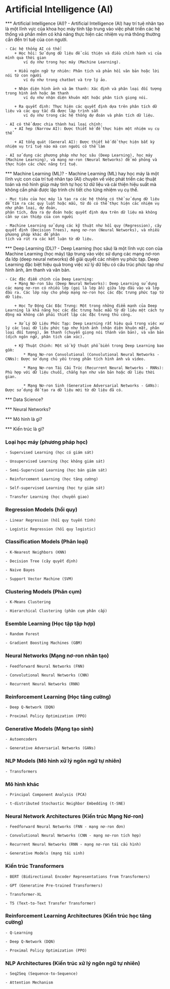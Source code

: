 # Artificial Intelligence (AI)

*** Artificial Intelligence (AI)?
    - Artificial Intelligence (AI) hay trí tuệ nhân tạo là một lĩnh vực của khoa học máy tính tập trung vào việc phát triển các hệ thống và phần mềm có khả năng thực 
    hiện các nhiệm vụ mà thông thường cần đến trí tuệ của con người.

    - Các hệ thống AI có thể:
        + Học hỏi: Sử dụng dữ liệu để cải thiện và điều chỉnh hành vi của mình qua thời gian
            ví dụ như trong học máy (Machine Learning).
        
        + Hiểu ngôn ngữ tự nhiên: Phân tích và phản hồi văn bản hoặc lời nói từ con người
            ví dụ như trong chatbot và trợ lý ảo.
        
        + Nhận diện hình ảnh và âm thanh: Xác định và phân loại đối tượng trong hình ảnh hoặc âm thanh
            ví dụ như nhận diện khuôn mặt hoặc phân tích giọng nói.
        
        + Ra quyết định: Thực hiện các quyết định dựa trên phân tích dữ liệu và các quy tắc đã được lập trình sẵn
            ví dụ như trong các hệ thống dự đoán và phân tích dữ liệu.

    - AI có thể được chia thành hai loại chính:
        + AI hẹp (Narrow AI): Được thiết kế để thực hiện một nhiệm vụ cụ thể

        + AI tổng quát (General AI): Được thiết kế để thực hiện bất kỳ nhiệm vụ trí tuệ nào mà con người có thể làm

    - AI sử dụng các phương pháp như học sâu (Deep Learning), học máy (Machine Learning), và mạng nơ-ron (Neural Networks) để mô phỏng và thực hiện các chức năng trí tuệ.

*** Machine Learning (ML)?
    - Machine Learning (ML) hay học máy là một lĩnh vực con của trí tuệ nhân tạo (AI) chuyên về việc phát triển các thuật toán và mô hình giúp máy tính tự học từ dữ 
    liệu và cải thiện hiệu suất mà không cần phải được lập trình chi tiết cho từng nhiệm vụ cụ thể.

    - Mục tiêu của học máy là tạo ra các hệ thống có thể sử dụng dữ liệu để tìm ra các quy luật hoặc mẫu, từ đó có thể thực hiện các nhiệm vụ như phân loại, dự đoán, 
    phân tích, đưa ra dự đoán hoặc quyết định dựa trên dữ liệu mà không cần sự can thiệp của con người

    - Machine Learning sử dụng các kỹ thuật như hồi quy (Regression), cây quyết định (Decision Trees), mạng nơ-ron (Neural Networks), và nhiều phương pháp khác để phân 
    tích và rút ra các kết luận từ dữ liệu.

*** Deep Learning (DL)?
    - Deep Learning (học sâu) là một lĩnh vực con của Machine Learning (học máy) tập trung vào việc sử dụng các mạng nơ-ron đa lớp (deep neural networks) để giải quyết 
    các nhiệm vụ phức tạp. Deep Learning đặc biệt hiệu quả trong việc xử lý dữ liệu có cấu trúc phức tạp như hình ảnh, âm thanh và văn bản.

    - Các đặc điểm chính của Deep Learning:
        + Mạng Nơ-ron Sâu (Deep Neural Networks): Deep Learning sử dụng các mạng nơ-ron có nhiều lớp (gọi là lớp ẩn) giữa lớp đầu vào và lớp đầu ra. Các lớp này cho phép mạng nơ-ron học các đặc trưng phức tạp từ dữ liệu.

        + Học Tự Động Các Đặc Trưng: Một trong những điểm mạnh của Deep Learning là khả năng học các đặc trưng hoặc mẫu từ dữ liệu một cách tự động mà không cần phải thiết lập các đặc trưng thủ công.

        + Xử Lý Dữ Liệu Phức Tạp: Deep Learning rất hiệu quả trong việc xử lý các loại dữ liệu phức tạp như hình ảnh (nhận diện khuôn mặt, phân loại đối tượng), âm thanh (chuyển giọng nói thành văn bản), và văn bản (dịch ngôn ngữ, phân tích cảm xúc).

        + Kỹ Thuật Chính: Một số kỹ thuật phổ biến trong Deep Learning bao gồm:
            * Mạng Nơ-ron Convolutional (Convolutional Neural Networks - CNNs): Được sử dụng chủ yếu trong phân tích hình ảnh và video.
            
            * Mạng Nơ-ron Tái Cấu Trúc (Recurrent Neural Networks - RNNs): Phù hợp với dữ liệu chuỗi, chẳng hạn như văn bản hoặc dữ liệu thời gian.
            
            * Mạng Nơ-ron Sinh (Generative Adversarial Networks - GANs): Được sử dụng để tạo ra dữ liệu mới từ dữ liệu đã có.

*** Data Science?

*** Neural Networks?

*** Mô hình là gì?

*** Kiến trúc là gì?

### Loại học máy (phương pháp học)
    - Supervised Learning (học có giám sát)

    - Unsupervised Learning (học không giám sát)

    - Semi-Supervised Learning (học bán giám sát)

    - Reinforcement Learning (học tăng cường)

    - Self-supervised Learning (học tự giám sát)

    - Transfer Learning (học chuyển giao)

### Regression Models (hồi quy)
    - Linear Regression (hồi quy tuyến tính)

    - Logistic Regression (hồi quy logistic)

### Classification Models (Phân loại)
    - K-Nearest Neighbors (KNN)

    - Decision Tree (cây quyết định)

    - Naive Bayes 

    - Support Vector Machine (SVM)

### Clustering Models (Phân cụm)
    - K-Means Clustering 

    - Hierarchical Clustering (phân cụm phân cấp)

### Esemble Learning (Học tập tập hợp)
    - Random Forest

    - Gradient Boosting Machines (GBM)

### Neural Networks (Mạng nơ-ron nhân tạo)
    - Feedforward Neural Networks (FNN)

    - Convolutional Neural Networks (CNN)

    - Recurrent Neural Networks (RNN)

### Reinforcement Learning (Học tăng cường)
    - Deep Q-Network (DQN)

    - Proximal Policy Optimization (PPO)

### Generative Models (Mạng tạo sinh)
    - Autoencoders

    - Generative Adversarial Networks (GANs)

### NLP Models (Mô hình xử lý ngôn ngữ tự nhiên)
    - Transformers

### Mô hình khác
    - Principal Component Analysis (PCA)

    - t-distributed Stochastic Neighbor Embedding (t-SNE)

### Neural Network Architectures (Kiến trúc Mạng Nơ-ron)
    - Feedforward Neural Networks (FNN - mạng nơ-ron đơn)

    - Convolutional Neural Networks (CNN - mạng nơ-ron tích hợp)

    - Recurrent Neural Networks (RNN - mạng nơ-ron tái cấu hình)

    - Generative Models (mạng tái sinh)

### Kiến trúc Transformers
    - BERT (Bidirectional Encoder Representations from Transformers)

    - GPT (Generatine Pre-trained Transformers)

    - Transformer-XL

    - T5 (Text-to-Text Transfer Transformer)

### Reinforcement Learning Architectures (Kiến trúc học tăng cường)
    - Q-Learning

    - Deep Q-Network (DQN)

    - Proximal Policy Optimization (PPO)

### NLP Architectures (Kiến trúc xử lý ngôn ngữ tự nhiên)
    - Seq2Seq (Sequence-to-Sequence)

    - Attention Mechanism































